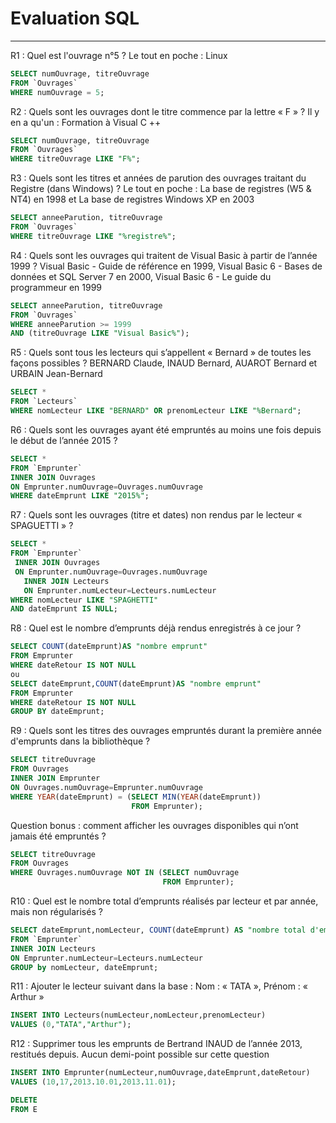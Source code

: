 # Evaluation SQL

------

R1 : Quel est l'ouvrage n°5 ? Le tout en poche : Linux

```sql
SELECT numOuvrage, titreOuvrage 
FROM `Ouvrages` 
WHERE numOuvrage = 5; 
```

R2 : Quels sont les ouvrages dont le titre commence par la lettre « F » ? Il y en a qu'un : Formation à Visual C ++

```sql
SELECT numOuvrage, titreOuvrage 
FROM `Ouvrages` 
WHERE titreOuvrage LIKE "F%"; 
```

R3 : Quels sont les titres et années de parution des ouvrages traitant du Registre (dans Windows) ? Le tout en poche : La base de registres (W5 & NT4) en 1998 et La base de registres Windows XP en 2003

```sql
SELECT anneeParution, titreOuvrage 
FROM `Ouvrages`
WHERE titreOuvrage LIKE "%registre%";
```

R4 : Quels sont les ouvrages qui traitent de Visual Basic à partir de l’année 1999 ? Visual Basic - Guide de référence en 1999, Visual Basic 6 - Bases de données et SQL Server 7 en 2000, Visual Basic 6 - Le guide du programmeur en 1999

```sql
SELECT anneeParution, titreOuvrage 
FROM `Ouvrages`
WHERE anneeParution >= 1999
AND (titreOuvrage LIKE "Visual Basic%");
```

R5 : Quels sont tous les lecteurs qui s’appellent « Bernard » de toutes les façons possibles ? BERNARD Claude, INAUD Bernard, AUAROT Bernard et URBAIN Jean-Bernard

```sql
SELECT * 
FROM `Lecteurs`
WHERE nomLecteur LIKE "BERNARD" OR prenomLecteur LIKE "%Bernard";
```

R6 : Quels sont les ouvrages ayant été empruntés au moins une fois depuis le début de l’année 2015 ? 

```sql
SELECT * 
FROM `Emprunter`
INNER JOIN Ouvrages
ON Emprunter.numOuvrage=Ouvrages.numOuvrage
WHERE dateEmprunt LIKE "2015%";
```

R7 : Quels sont les ouvrages (titre et dates) non rendus par le lecteur « SPAGUETTI » ?

```sql
SELECT *
FROM `Emprunter`
 INNER JOIN Ouvrages
 ON Emprunter.numOuvrage=Ouvrages.numOuvrage
   INNER JOIN Lecteurs
   ON Emprunter.numLecteur=Lecteurs.numLecteur
WHERE nomLecteur LIKE "SPAGHETTI"
AND dateEmprunt IS NULL;
```

R8 : Quel est le nombre d’emprunts déjà rendus enregistrés à ce jour ?

```sql
SELECT COUNT(dateEmprunt)AS "nombre emprunt"
FROM Emprunter
WHERE dateRetour IS NOT NULL
ou
SELECT dateEmprunt,COUNT(dateEmprunt)AS "nombre emprunt"
FROM Emprunter
WHERE dateRetour IS NOT NULL
GROUP BY dateEmprunt;
```

R9 : Quels sont les titres des ouvrages empruntés durant la première année d'emprunts dans la bibliothèque ? 

```sql
SELECT titreOuvrage
FROM Ouvrages
INNER JOIN Emprunter
ON Ouvrages.numOuvrage=Emprunter.numOuvrage
WHERE YEAR(dateEmprunt) = (SELECT MIN(YEAR(dateEmprunt))
                           FROM Emprunter);
```

Question bonus : comment afficher les ouvrages disponibles qui n’ont jamais été empruntés ?

```sql
SELECT titreOuvrage
FROM Ouvrages
WHERE Ouvrages.numOuvrage NOT IN (SELECT numOuvrage
                                  FROM Emprunter);
```

R10 : Quel est le nombre total d’emprunts réalisés par lecteur et par année, mais non régularisés ?

```sql
SELECT dateEmprunt,nomLecteur, COUNT(dateEmprunt) AS "nombre total d'emprunt"
FROM `Emprunter`
INNER JOIN Lecteurs
ON Emprunter.numLecteur=Lecteurs.numLecteur
GROUP by nomLecteur, dateEmprunt;
```

R11 : Ajouter le lecteur suivant dans la base :
            Nom : « TATA »,
            Prénom : « Arthur »

```sql
INSERT INTO Lecteurs(numLecteur,nomLecteur,prenomLecteur) 
VALUES (0,"TATA","Arthur"); 
```

R12 : Supprimer tous les emprunts de Bertrand INAUD de l’année 2013, restitués depuis.
Aucun demi-point possible sur cette question

```sql
INSERT INTO Emprunter(numLecteur,numOuvrage,dateEmprunt,dateRetour) 
VALUES (10,17,2013.10.01,2013.11.01); 
```

```sql
DELETE
FROM E
```

